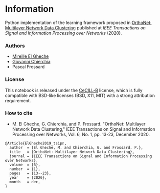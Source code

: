 # Information

Python implementation of the learning framework proposed in [OrthoNet: Multilayer Network Data Clustering](https://arxiv.org/abs/1811.00821) published at *IEEE Transactions on Signal and Information Processing over Networks* (2020).

### Authors

- [Mireille El Gheche](http://www-syscom.univ-mlv.fr/~elgheche/)
- [Giovanni Chierchia](https://perso.esiee.fr/~chierchg/)
- Pascal Frossard

### License

This notebook is released under the [CeCILL-B](https://spdx.org/licenses/CECILL-B.html) license, which is fully compatible with BSD-like licenses (BSD, X11, MIT) with a strong attribution requirement.

### How to cite

- M. El Gheche, G. Chierchia, and P. Frossard. "OrthoNet: Multilayer Network Data Clustering," IEEE Transactions on Signal and Information Processing over Networks, Vol. 6, No. 1, pp. 13-23, December 2020.

```
@Article{ElGheche2019_tsipn,
  author  = {El Gheche, M. and Chierchia, G. and Frossard, P.},
  title   = {OrthoNet: Multilayer Network Data Clustering},
  journal = {IEEE Transactions on Signal and Information Processing over Networks},
  volume  = {6},
  number  = {1},
  pages   = {13--23},
  year    = {2020},
  month   = dec,
}
```
